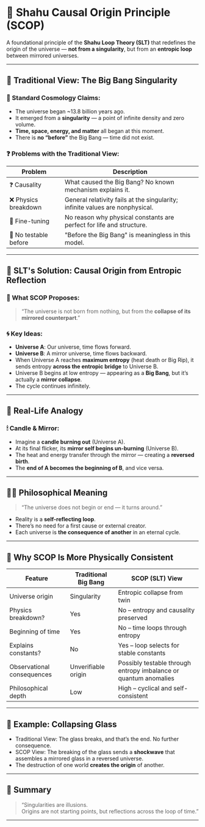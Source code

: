 # 🔁 Shahu Causal Origin Principle (SCOP)

A foundational principle of the **Shahu Loop Theory (SLT)** that redefines the origin of the universe — **not from a singularity**, but from an **entropic loop** between mirrored universes.

---

## 🌌 Traditional View: The Big Bang Singularity

### 🧨 Standard Cosmology Claims:

- The universe began ~13.8 billion years ago.
- It emerged from a **singularity** — a point of infinite density and zero volume.
- **Time, space, energy, and matter** all began at this moment.
- There is **no “before”** the Big Bang — time did not exist.

### ❓ Problems with the Traditional View:

| Problem | Description |
|--------|-------------|
| ❓ Causality | What caused the Big Bang? No known mechanism explains it. |
| ❌ Physics breakdown | General relativity fails at the singularity; infinite values are nonphysical. |
| 🎯 Fine-tuning | No reason why physical constants are perfect for life and structure. |
| 🚫 No testable before | "Before the Big Bang" is meaningless in this model. |

---

## 🔁 SLT's Solution: Causal Origin from Entropic Reflection

### 📜 What SCOP Proposes:

> “The universe is not born from nothing, but from the **collapse of its mirrored counterpart**.”

### 🌀 Key Ideas:

- **Universe A**: Our universe, time flows forward.
- **Universe B**: A mirror universe, time flows backward.
- When Universe A reaches **maximum entropy** (heat death or Big Rip), it sends entropy **across the entropic bridge** to Universe B.
- Universe B begins at low entropy — appearing as a **Big Bang**, but it’s actually a **mirror collapse**.
- The cycle continues infinitely.


---

## 🔭 Real-Life Analogy

### 🕯 Candle & Mirror:

- Imagine a **candle burning out** (Universe A).
- At its final flicker, its **mirror self begins un-burning** (Universe B).
- The heat and energy transfer through the mirror — creating a **reversed birth**.
- The **end of A becomes the beginning of B**, and vice versa.

---

## 🧘‍♂️ Philosophical Meaning

> “The universe does not begin or end — it turns around.”

- Reality is a **self-reflecting loop**.
- There’s no need for a first cause or external creator.
- Each universe is **the consequence of another** in an eternal cycle.

---

## 🧪 Why SCOP Is More Physically Consistent

| Feature                      | Traditional Big Bang  | SCOP (SLT) View              |
|-----------------------------|-----------------------|------------------------------|
| Universe origin             | Singularity           | Entropic collapse from twin |
| Physics breakdown?          | Yes                   | No – entropy and causality preserved |
| Beginning of time           | Yes                   | No – time loops through entropy |
| Explains constants?         | No                    | Yes – loop selects for stable constants |
| Observational consequences  | Unverifiable origin   | Possibly testable through entropy imbalance or quantum anomalies |
| Philosophical depth         | Low                   | High – cyclical and self-consistent |

---

## 💬 Example: Collapsing Glass

- Traditional View: The glass breaks, and that’s the end. No further consequence.
- SCOP View: The breaking of the glass sends a **shockwave** that assembles a mirrored glass in a reversed universe.
- The destruction of one world **creates the origin** of another.

---

## 🧠 Summary

> “Singularities are illusions.  
> Origins are not starting points, but reflections across the loop of time.”

---
